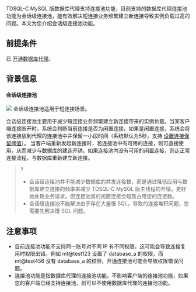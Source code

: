 TDSQL-C MySQL 版数据库代理支持连接池功能，目前支持的数据库代理连接池功能为会话级连接池，能有效解决短连接业务频繁建立新连接导致实例负载过高的问题。本文为您介绍会话级连接池功能。

## 前提条件
已 [开通数据库代理](https://www.tencentcloud.com/document/product/1098/49999)。

## 背景信息
#### 会话级连接池
![](https://staticintl.cloudcachetci.com/yehe/backend-news/UtD2167_53.png)
会话级连接池适用于短连接场景。

会话级连接池主要用于减少短连接业务频繁建立新连接带来的实例负载。当某客户端连接断开时，系统会判断当前连接是否为闲置连接，如果是闲置连接，系统会将该连接放到代理的连接池中并保留一小段时间（系统默认为5秒，支持 [设置连接保留阈值](https://www.tencentcloud.com/document/product/1098/49987)）。
当客户端重新发起新连接时，若连接池中有可用的连接，则可直接使用，从而减少与数据库的建连开销。如果连接池内没有可用的闲置连接，则走正常连接流程，与数据库重新建立新连接。

>?
>- 会话级连接池并不能减少数据库的并发连接数，而是通过降低应用与数据库建立连接的频率来减少 TDSQL-C  MySQL 版主线程的开销，更好地处理业务请求。但连接池里的闲置连接会短暂占用您的连接数。
>- 会话级连接池不能解决由于存在大量慢 SQL，导致的连接堆积问题，您需要先解决慢 SQL 问题。

## 注意事项
- 目前连接池功能不支持同一账号对不同 IP 有不同权限，这可能会导致连接复用时权限出错。例如 mt@test123 设置了 database_a 的权限，而 mt@test456 没有 database_a 的权限，开通连接池可能会导致权限错误问题。
- 连接池功能是指数据库代理的连接池功能，不影响客户端的连接池功能，如果您的客户端已经支持连接池，则可以不使用数据库代理的连接池功能。
